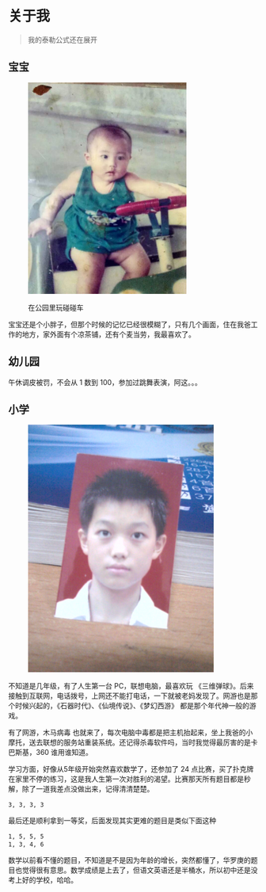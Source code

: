 # 关于我

> &#x20;我的泰勒公式还在展开

## 宝宝

<div align="left">

<figure><img src=".gitbook/assets/IMG_4169.JPG" alt="" width="320"><figcaption><p>在公园里玩碰碰车</p></figcaption></figure>

</div>

宝宝还是个小胖子，但那个时候的记忆已经很模糊了，只有几个画面，住在我爸工作的地方，家外面有个凉茶铺，还有个麦当劳，我最喜欢了。

## 幼儿园

午休调皮被罚，不会从 1 数到 100，参加过跳舞表演，阿这。。。

## 小学

<div align="left">

<figure><img src=".gitbook/assets/82f471212pb71a22e2f054f728684db7.JPG" alt="" width="375"><figcaption></figcaption></figure>

</div>

不知道是几年级，有了人生第一台 PC，联想电脑，最喜欢玩 《三维弹球》。后来接触到互联网，电话拨号，上网还不能打电话，一下就被老妈发现了。网游也是那个时候兴起的，《石器时代》、《仙境传说》、《梦幻西游》 都是那个年代神一般的游戏。

有了网游，木马病毒 也就来了，每次电脑中毒都是把主机抬起来，坐上我爸的小摩托，送去联想的服务站重装系统。还记得杀毒软件吗，当时我觉得最厉害的是卡巴斯基，360 谁用谁知道。

学习方面，好像从5年级开始突然喜欢数学了，还参加了 24 点比赛，买了扑克牌在家里不停的练习，这是我人生第一次对胜利的渴望。比赛那天所有题目都是秒解，除了一道我差点没做出来，记得清清楚楚。

```
3, 3, 3, 3
```

最后还是顺利拿到一等奖，后面发现其实更难的题目是类似下面这种

```
1, 5, 5, 5
1, 3, 4, 6
```

数学以前看不懂的题目，不知道是不是因为年龄的增长，突然都懂了，华罗庚的题目也觉得很有意思。数学成绩是上去了，但语文英语还是半桶水，所以初中还是没考上好的学校，哈哈。

